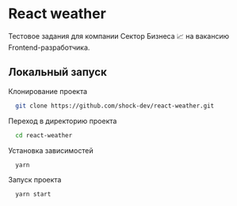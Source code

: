 # React weather

Тестовое задания для компании Сектор Бизнеса 📈 на вакансию Frontend-разработчика.

## Локальный запуск

Клонирование проекта

```bash
  git clone https://github.com/shock-dev/react-weather.git
```

Переход в директорию проекта

```bash
  cd react-weather
```

Установка зависимостей

```bash
  yarn
```

Запуск проекта

```bash
  yarn start
```
